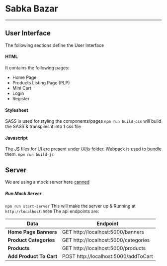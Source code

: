 # Sabka Bazar
---
## User Interface
The following sections define the User Interface
#### HTML
It contains the following pages:
- Home Page
- Products Listing Page (PLP)
- Mini Cart
- Login
- Register

#### Stylesheet
SASS is used for styling the components/pages
`npm run build-css` 
will build the SASS & transpiles it into 1 css file

#### Javascript
The JS files for UI are present under *UI/js* folder.
Webpack is used to bundle them.
`npm run build-js`


## Server
We are using a mock server here [canned](https://www.npmjs.com/package/canned)
##### Run Mock Server
`npm run start-server`
This will make the server up & Running at `http://localhost:5000`
The api endpoints are:



Data | Endpoint | 
--- | --- |
**Home Page  Banners** | GET http://localhost:5000/banners  |
 **Product Categories** | GET http://localhost:5000/categories |
 **Products** | GET http://localhost:5000/products |
 **Add Product To Cart** | POST http://localhost:5000/addToCart |
